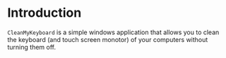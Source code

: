 # Introduction

`CleanMyKeyboard` is a simple windows application that allows you to clean
the keyboard (and touch screen monotor) of your computers without turning them off.



